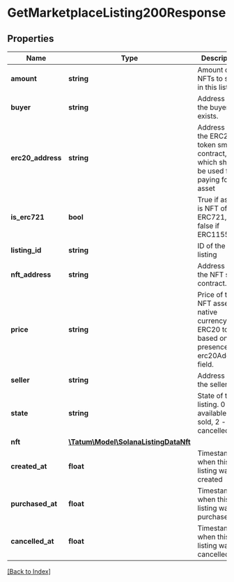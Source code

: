 # GetMarketplaceListing200Response

## Properties

Name | Type | Description | Notes
------------ | ------------- | ------------- | -------------
**amount** | **string** | Amount of NFTs to sold in this listing. |
**buyer** | **string** | Address of the buyer, if exists. | [optional]
**erc20_address** | **string** | Address of the ERC20 token smart contract, which should be used for paying for the asset | [optional]
**is_erc721** | **bool** | True if asset is NFT of type ERC721, false if ERC1155 | [optional]
**listing_id** | **string** | ID of the listing |
**nft_address** | **string** | Address of the NFT smart contract. | [optional]
**price** | **string** | Price of the NFT asset in native currency or ERC20 token based on the presence of erc20Address field. |
**seller** | **string** | Address of the seller. |
**state** | **string** | State of the listing. 0 - available, 1 - sold, 2 - cancelled |
**nft** | [**\Tatum\Model\SolanaListingDataNft**](SolanaListingDataNft.md) |  |
**created_at** | **float** | Timestamp when this listing was created |
**purchased_at** | **float** | Timestamp when this listing was purchased | [optional]
**cancelled_at** | **float** | Timestamp when this listing was cancelled | [optional]

[[Back to Index]](../index.md)
